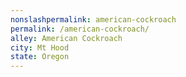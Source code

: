 ```yaml
---
﻿nonslashpermalink: american-cockroach
permalink: /american-cockroach/
alley: American Cockroach
city: Mt Hood
state: Oregon
---
```

